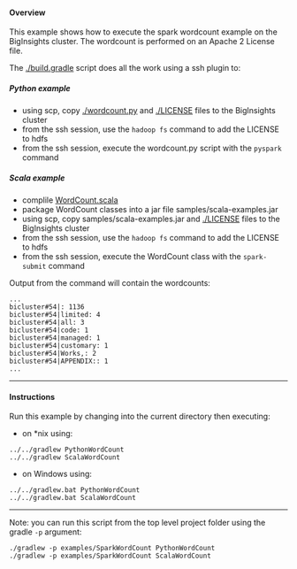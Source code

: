 #### Overview

This example shows how to execute the spark wordcount example on the BigInsights cluster.  The wordcount is performed on an Apache 2 License file.

The [./build.gradle](./build.gradle) script does all the work using a ssh plugin to:

##### Python example

- using scp, copy [./wordcount.py](./wordcount.py) and [./LICENSE](./LICENSE) files to the BigInsights cluster
- from the ssh session, use the `hadoop fs` command to add the LICENSE to hdfs
- from the ssh session, execute the wordcount.py script with the `pyspark` command

##### Scala example

- complile [WordCount.scala](./src/main/scala/org/apache/spark/examples/WordCount.scala)
- package WordCount classes into a jar file samples/scala-examples.jar
- using scp, copy samples/scala-examples.jar and [./LICENSE](./LICENSE) files to the BigInsights cluster
- from the ssh session, use the `hadoop fs` command to add the LICENSE to hdfs
- from the ssh session, execute the WordCount class with the `spark-submit` command

Output from the command will contain the wordcounts:

```
...
bicluster#54|: 1136
bicluster#54|limited: 4
bicluster#54|all: 3
bicluster#54|code: 1
bicluster#54|managed: 1
bicluster#54|customary: 1
bicluster#54|Works,: 2
bicluster#54|APPENDIX:: 1
...

```
*********************************************************************
#### Instructions

Run this example by changing into the current directory then executing:

- on *nix using:

```
../../gradlew PythonWordCount
../../gradlew ScalaWordCount
```

- on Windows using:

```
../../gradlew.bat PythonWordCount
../../gradlew.bat ScalaWordCount
```

*********************************************************************

Note: you can run this script from the top level project folder using the gradle `-p` argument:

```
./gradlew -p examples/SparkWordCount PythonWordCount 
./gradlew -p examples/SparkWordCount ScalaWordCount
```

